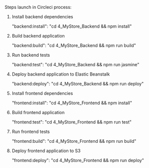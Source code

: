 Steps launch in Circleci process:

1. Install backend dependencies 

    "backend:install": "cd 4_MyStore_Backend && npm install"
    
2. Build backend application

    "backend:build": "cd 4_MyStore_Backend && npm run build"
    
3. Run backend tests
    
    "backend:test": "cd 4_MyStore_Backend && npm run jasmine"
    
4. Deploy backend application to Elastic Beanstalk
   
   "backend:deploy": "cd 4_MyStore_Backend && npm run deploy"
   
5. Install frontend dependencies
    
    "frontend:install": "cd 4_MyStore_Frontend && npm install"
    
6. Build frontend application
    
    "frontend:test": "cd 4_MyStore_Frontend && npm run test"
    
7. Run frontend tests
    
    "frontend:build": "cd 4_MyStore_Frontend && npm run build"
    
8. Deploy frontend application to S3
    
    "frontend:deploy": "cd 4_MyStore_Frontend && npm run deploy"
    
